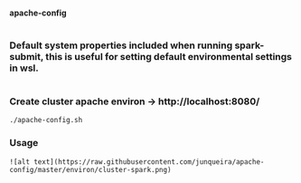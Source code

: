 #### apache-config

#
### Default system properties included when running spark-submit, this is useful for setting default environmental settings in wsl.

#
### Create cluster apache environ -> http://localhost:8080/
    ./apache-config.sh

### Usage
    ![alt text](https://raw.githubusercontent.com/junqueira/apache-config/master/environ/cluster-spark.png)

